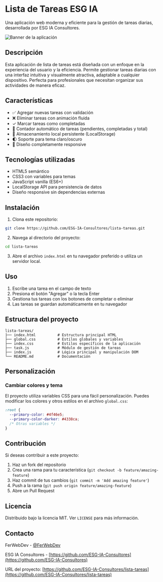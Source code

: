 # Lista de Tareas ESG IA

Una aplicación web moderna y eficiente para la gestión de tareas diarias, desarrollada por ESG IA Consultores.

![Banner de la aplicación](https://api.placeholder.com/1200/630)

## Descripción

Esta aplicación de lista de tareas está diseñada con un enfoque en la experiencia del usuario y la eficiencia. Permite gestionar tareas diarias con una interfaz intuitiva y visualmente atractiva, adaptable a cualquier dispositivo. Perfecta para profesionales que necesitan organizar sus actividades de manera eficaz.

## Características

- ✅ Agregar nuevas tareas con validación
- ❌ Eliminar tareas con animación fluida
- ✓ Marcar tareas como completadas 
- 🔢 Contador automático de tareas (pendientes, completadas y total)
- 💾 Almacenamiento local persistente (LocalStorage)
- 🌓 Soporte para tema claro/oscuro
- 📱 Diseño completamente responsive

## Tecnologías utilizadas

- HTML5 semántico
- CSS3 con variables para temas
- JavaScript vanilla (ES6+)
- LocalStorage API para persistencia de datos
- Diseño responsive sin dependencias externas

## Instalación

1. Clona este repositorio:
```bash
git clone https://github.com/ESG-IA-Consultores/lista-tareas.git
```

2. Navega al directorio del proyecto:
```bash
cd lista-tareas
```

3. Abre el archivo `index.html` en tu navegador preferido o utiliza un servidor local.

## Uso

1. Escribe una tarea en el campo de texto
2. Presiona el botón "Agregar" o la tecla Enter
3. Gestiona tus tareas con los botones de completar o eliminar
4. Las tareas se guardan automáticamente en tu navegador

## Estructura del proyecto

```
lista-tareas/
├── index.html          # Estructura principal HTML
├── global.css          # Estilos globales y variables
├── index.css           # Estilos específicos de la aplicación
├── task.js             # Módulo de gestión de tareas
├── index.js            # Lógica principal y manipulación DOM
└── README.md           # Documentación
```

## Personalización

### Cambiar colores y tema

El proyecto utiliza variables CSS para una fácil personalización. Puedes modificar los colores y otros estilos en el archivo `global.css`:

```css
:root {
  --primary-color: #4f46e5;
  --primary-color-darker: #4338ca;
  /* Otras variables */
}
```

## Contribución

Si deseas contribuir a este proyecto:

1. Haz un fork del repositorio
2. Crea una rama para tu característica (`git checkout -b feature/amazing-feature`)
3. Haz commit de tus cambios (`git commit -m 'Add amazing feature'`)
4. Push a la rama (`git push origin feature/amazing-feature`)
5. Abre un Pull Request

## Licencia

Distribuido bajo la licencia MIT. Ver `LICENSE` para más información.

## Contacto

FerWebDev - [@FerWebDev](https://github.com/FerWebDev)

ESG IA Consultores - [https://github.com/ESG-IA-Consultores](https://github.com/ESG-IA-Consultores)

URL del proyecto: [https://github.com/ESG-IA-Consultores/lista-tareas](https://github.com/ESG-IA-Consultores/lista-tareas)
